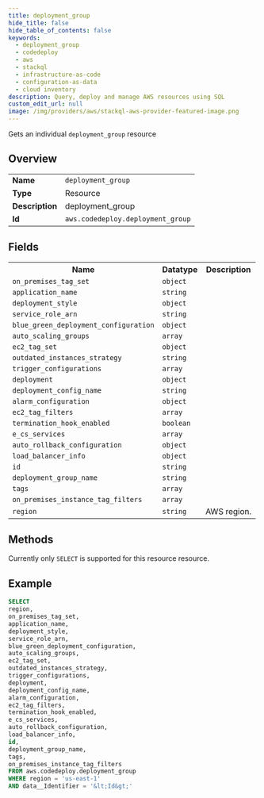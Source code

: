 ```yaml
---
title: deployment_group
hide_title: false
hide_table_of_contents: false
keywords:
  - deployment_group
  - codedeploy
  - aws
  - stackql
  - infrastructure-as-code
  - configuration-as-data
  - cloud inventory
description: Query, deploy and manage AWS resources using SQL
custom_edit_url: null
image: /img/providers/aws/stackql-aws-provider-featured-image.png
---
```

Gets an individual <code>deployment_group</code> resource

## Overview
<table><tbody>
<tr><td><b>Name</b></td><td><code>deployment_group</code></td></tr>
<tr><td><b>Type</b></td><td>Resource</td></tr>
<tr><td><b>Description</b></td><td>deployment_group</td></tr>
<tr><td><b>Id</b></td><td><code>aws.codedeploy.deployment_group</code></td></tr>
</tbody></table>

## Fields
<table><tbody>
<tr><th>Name</th><th>Datatype</th><th>Description</th></tr>
<tr><td><code>on_premises_tag_set</code></td><td><code>object</code></td><td></td></tr>
<tr><td><code>application_name</code></td><td><code>string</code></td><td></td></tr>
<tr><td><code>deployment_style</code></td><td><code>object</code></td><td></td></tr>
<tr><td><code>service_role_arn</code></td><td><code>string</code></td><td></td></tr>
<tr><td><code>blue_green_deployment_configuration</code></td><td><code>object</code></td><td></td></tr>
<tr><td><code>auto_scaling_groups</code></td><td><code>array</code></td><td></td></tr>
<tr><td><code>ec2_tag_set</code></td><td><code>object</code></td><td></td></tr>
<tr><td><code>outdated_instances_strategy</code></td><td><code>string</code></td><td></td></tr>
<tr><td><code>trigger_configurations</code></td><td><code>array</code></td><td></td></tr>
<tr><td><code>deployment</code></td><td><code>object</code></td><td></td></tr>
<tr><td><code>deployment_config_name</code></td><td><code>string</code></td><td></td></tr>
<tr><td><code>alarm_configuration</code></td><td><code>object</code></td><td></td></tr>
<tr><td><code>ec2_tag_filters</code></td><td><code>array</code></td><td></td></tr>
<tr><td><code>termination_hook_enabled</code></td><td><code>boolean</code></td><td></td></tr>
<tr><td><code>e_cs_services</code></td><td><code>array</code></td><td></td></tr>
<tr><td><code>auto_rollback_configuration</code></td><td><code>object</code></td><td></td></tr>
<tr><td><code>load_balancer_info</code></td><td><code>object</code></td><td></td></tr>
<tr><td><code>id</code></td><td><code>string</code></td><td></td></tr>
<tr><td><code>deployment_group_name</code></td><td><code>string</code></td><td></td></tr>
<tr><td><code>tags</code></td><td><code>array</code></td><td></td></tr>
<tr><td><code>on_premises_instance_tag_filters</code></td><td><code>array</code></td><td></td></tr>
<tr><td><code>region</code></td><td><code>string</code></td><td>AWS region.</td></tr>

</tbody></table>

## Methods
Currently only <code>SELECT</code> is supported for this resource resource.





## Example
```sql
SELECT
region,
on_premises_tag_set,
application_name,
deployment_style,
service_role_arn,
blue_green_deployment_configuration,
auto_scaling_groups,
ec2_tag_set,
outdated_instances_strategy,
trigger_configurations,
deployment,
deployment_config_name,
alarm_configuration,
ec2_tag_filters,
termination_hook_enabled,
e_cs_services,
auto_rollback_configuration,
load_balancer_info,
id,
deployment_group_name,
tags,
on_premises_instance_tag_filters
FROM aws.codedeploy.deployment_group
WHERE region = 'us-east-1'
AND data__Identifier = '&lt;Id&gt;'
```
